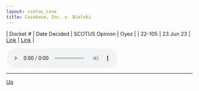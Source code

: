 ```yaml
---
layout: scotus_case
title: Coinbase, Inc. v. Bielski
---
```


| Docket # | Date Decided | SCOTUS Opinion | Oyez |
| 22-105 | 23 Jun 23 | [Link](https://www.supremecourt.gov/opinions/22pdf/599us1r48_986b.pdf) | [Link](https://www.oyez.org/cases/2022/22-105) |

<audio controls>
   <source src='./resources/22-105.mp3' type='audio/mpeg'>
</audio>

<object data='./resources/22-105.pdf' type='application/pdf'></object>

---

[Up](./README.md)